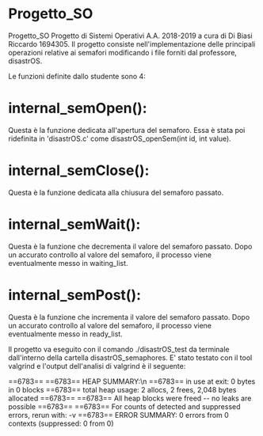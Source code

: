 # Progetto_SO
Progetto_SO  Progetto di Sistemi Operativi A.A. 2018-2019 a cura di Di Biasi Riccardo 1694305.
Il progetto consiste nell'implementazione delle principali operazioni relative ai semafori modificando i file forniti dal professore, disastrOS.

Le funzioni definite dallo studente sono 4: 

# internal_semOpen(): 
  Questa è la funzione dedicata all'apertura del semaforo. Essa è stata poi ridefinita in 'disastrOS.c' come disastrOS_openSem(int           id, int value).
  
# internal_semClose():
  Questa è la funzione dedicata alla chiusura del semaforo passato.
  
# internal_semWait():
  Questa è la funzione che decrementa il valore del semaforo passato. Dopo un accurato controllo al valore del semaforo, il processo viene eventualmente messo in waiting_list.
  
# internal_semPost():
  Questa è la funzione che incrementa il valore del semaforo passato. Dopo un accurato controllo al valore del semaforo, il processo viene eventualmente messo in ready_list.

  
Il progetto va eseguito con il comando ./disastrOS_test da terminale dall'interno della cartella disastrOS_semaphores. E' stato testato con il tool valgrind e l'output dell'analisi di valgrind è il seguente:


==6783== 
==6783== HEAP SUMMARY:\n
==6783==     in use at exit: 0 bytes in 0 blocks
==6783==   total heap usage: 2 allocs, 2 frees, 2,048 bytes allocated
==6783== 
==6783== All heap blocks were freed -- no leaks are possible
==6783== 
==6783== For counts of detected and suppressed errors, rerun with: -v
==6783== ERROR SUMMARY: 0 errors from 0 contexts (suppressed: 0 from 0)


 
